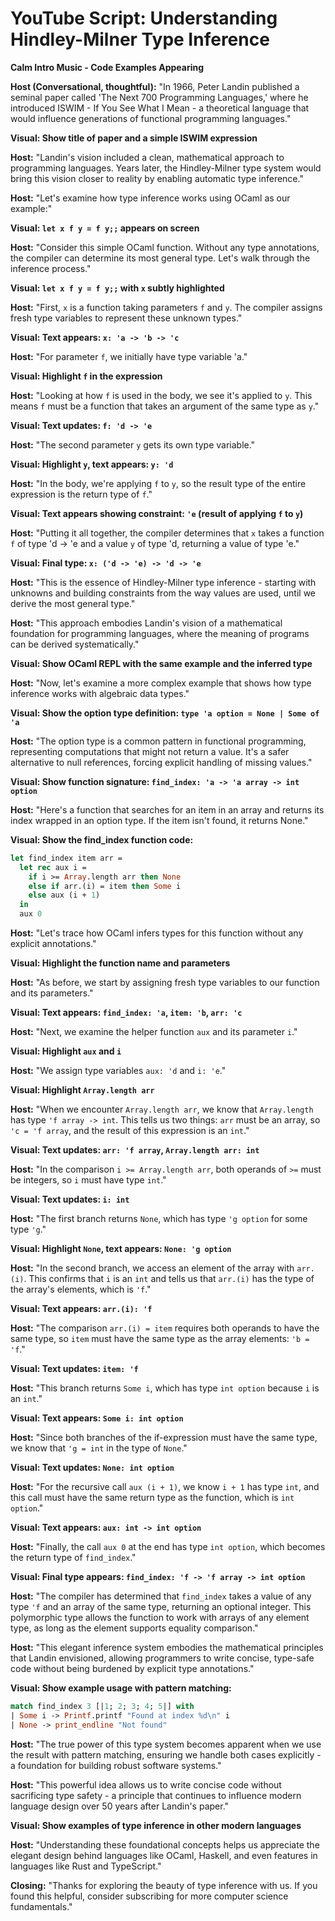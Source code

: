 # YouTube Script: Understanding Hindley-Milner Type Inference

**Calm Intro Music - Code Examples Appearing**

**Host (Conversational, thoughtful):** "In 1966, Peter Landin published a seminal paper called 'The Next 700 Programming Languages,' where he introduced ISWIM - If You See What I Mean - a theoretical language that would influence generations of functional programming languages."

**Visual: Show title of paper and a simple ISWIM expression**

**Host:** "Landin's vision included a clean, mathematical approach to programming languages. Years later, the Hindley-Milner type system would bring this vision closer to reality by enabling automatic type inference."

**Host:** "Let's examine how type inference works using OCaml as our example:"

**Visual: `let x f y = f y;;` appears on screen**

**Host:** "Consider this simple OCaml function. Without any type annotations, the compiler can determine its most general type. Let's walk through the inference process."

**Visual: `let x f y = f y;;` with `x` subtly highlighted**

**Host:** "First, `x` is a function taking parameters `f` and `y`. The compiler assigns fresh type variables to represent these unknown types."

**Visual: Text appears: `x: 'a -> 'b -> 'c`**

**Host:** "For parameter `f`, we initially have type variable 'a."

**Visual: Highlight `f` in the expression**

**Host:** "Looking at how `f` is used in the body, we see it's applied to `y`. This means `f` must be a function that takes an argument of the same type as `y`."

**Visual: Text updates: `f: 'd -> 'e`**

**Host:** "The second parameter `y` gets its own type variable."

**Visual: Highlight `y`, text appears: `y: 'd`**

**Host:** "In the body, we're applying `f` to `y`, so the result type of the entire expression is the return type of `f`."

**Visual: Text appears showing constraint: `'e` (result of applying `f` to `y`)**

**Host:** "Putting it all together, the compiler determines that `x` takes a function `f` of type 'd -> 'e and a value `y` of type 'd, returning a value of type 'e."

**Visual: Final type: `x: ('d -> 'e) -> 'd -> 'e`**

**Host:** "This is the essence of Hindley-Milner type inference - starting with unknowns and building constraints from the way values are used, until we derive the most general type."

**Host:** "This approach embodies Landin's vision of a mathematical foundation for programming languages, where the meaning of programs can be derived systematically."

**Visual: Show OCaml REPL with the same example and the inferred type**

**Host:** "Now, let's examine a more complex example that shows how type inference works with algebraic data types."

**Visual: Show the option type definition: `type 'a option = None | Some of 'a`**

**Host:** "The option type is a common pattern in functional programming, representing computations that might not return a value. It's a safer alternative to null references, forcing explicit handling of missing values."

**Visual: Show function signature: `find_index: 'a -> 'a array -> int option`**

**Host:** "Here's a function that searches for an item in an array and returns its index wrapped in an option type. If the item isn't found, it returns None."

**Visual: Show the find_index function code:**
```ocaml
let find_index item arr =
  let rec aux i =
    if i >= Array.length arr then None
    else if arr.(i) = item then Some i
    else aux (i + 1)
  in
  aux 0
```

**Host:** "Let's trace how OCaml infers types for this function without any explicit annotations."

**Visual: Highlight the function name and parameters**

**Host:** "As before, we start by assigning fresh type variables to our function and its parameters."

**Visual: Text appears: `find_index: 'a`, `item: 'b`, `arr: 'c`**

**Host:** "Next, we examine the helper function `aux` and its parameter `i`."

**Visual: Highlight `aux` and `i`**

**Host:** "We assign type variables `aux: 'd` and `i: 'e`."

**Visual: Highlight `Array.length arr`**

**Host:** "When we encounter `Array.length arr`, we know that `Array.length` has type `'f array -> int`. This tells us two things: `arr` must be an array, so `'c = 'f array`, and the result of this expression is an `int`."

**Visual: Text updates: `arr: 'f array`, `Array.length arr: int`**

**Host:** "In the comparison `i >= Array.length arr`, both operands of `>=` must be integers, so `i` must have type `int`."

**Visual: Text updates: `i: int`**

**Host:** "The first branch returns `None`, which has type `'g option` for some type `'g`."

**Visual: Highlight `None`, text appears: `None: 'g option`**

**Host:** "In the second branch, we access an element of the array with `arr.(i)`. This confirms that `i` is an `int` and tells us that `arr.(i)` has the type of the array's elements, which is `'f`."

**Visual: Text appears: `arr.(i): 'f`**

**Host:** "The comparison `arr.(i) = item` requires both operands to have the same type, so `item` must have the same type as the array elements: `'b = 'f`."

**Visual: Text updates: `item: 'f`**

**Host:** "This branch returns `Some i`, which has type `int option` because `i` is an `int`."

**Visual: Text appears: `Some i: int option`**

**Host:** "Since both branches of the if-expression must have the same type, we know that `'g = int` in the type of `None`."

**Visual: Text updates: `None: int option`**

**Host:** "For the recursive call `aux (i + 1)`, we know `i + 1` has type `int`, and this call must have the same return type as the function, which is `int option`."

**Visual: Text appears: `aux: int -> int option`**

**Host:** "Finally, the call `aux 0` at the end has type `int option`, which becomes the return type of `find_index`."

**Visual: Final type appears: `find_index: 'f -> 'f array -> int option`**

**Host:** "The compiler has determined that `find_index` takes a value of any type `'f` and an array of the same type, returning an optional integer. This polymorphic type allows the function to work with arrays of any element type, as long as the element supports equality comparison."

**Host:** "This elegant inference system embodies the mathematical principles that Landin envisioned, allowing programmers to write concise, type-safe code without being burdened by explicit type annotations."

**Visual: Show example usage with pattern matching:**
```ocaml
match find_index 3 [|1; 2; 3; 4; 5|] with
| Some i -> Printf.printf "Found at index %d\n" i
| None -> print_endline "Not found"
```

**Host:** "The true power of this type system becomes apparent when we use the result with pattern matching, ensuring we handle both cases explicitly - a foundation for building robust software systems."

**Host:** "This powerful idea allows us to write concise code without sacrificing type safety - a principle that continues to influence modern language design over 50 years after Landin's paper."

**Visual: Show examples of type inference in other modern languages**

**Host:** "Understanding these foundational concepts helps us appreciate the elegant design behind languages like OCaml, Haskell, and even features in languages like Rust and TypeScript."

**Closing:** "Thanks for exploring the beauty of type inference with us. If you found this helpful, consider subscribing for more computer science fundamentals."
